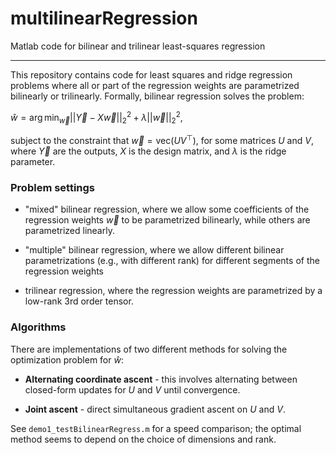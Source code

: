 # multilinearRegression

Matlab code for bilinear and trilinear least-squares regression

-----

This repository contains code for least squares and ridge regression problems where all or part of the regression weights are parametrized bilinearly or trilinearly.  Formally, bilinear regression solves the problem:

$\hat w = \arg \min_{\vec w} || \vec Y - X \vec w||^2_2 + \lambda ||\vec w||^2_2$, 

subject to the constraint that $\vec w = \mathrm{vec}(UV^\top)$, for some matrices $U$ and $V$, where $\vec Y$ are the outputs, $X$ is the design matrix, and $\lambda$ is the ridge parameter.


### Problem settings ###

- "mixed" bilinear regression, where we allow some coefficients of the regression weights $\vec w$ to be parametrized bilinearly, while others are parametrized linearly.

- "multiple" bilinear regression, where we allow different bilinear parametrizations (e.g., with different rank) for different segments of the regression weights

- trilinear regression, where the regression weights are parametrized by a low-rank 3rd order tensor.

### Algorithms ###

There are implementations of two different methods for solving the optimization problem for $\hat w$:

- **Alternating coordinate ascent** - this involves alternating between closed-form updates for $U$ and $V$ until convergence.

- **Joint ascent** - direct simultaneous gradient ascent on $U$ and $V$. 

See `demo1_testBilinearRegress.m` for a speed comparison; the optimal method seems to depend on the choice of dimensions and rank.
